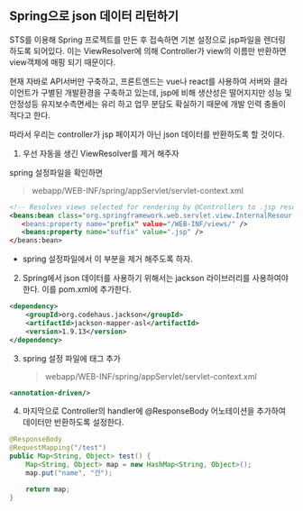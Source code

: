 ## Spring으로 json 데이터 리턴하기

STS를 이용해 Spring 프로젝트를 만든 후 접속하면 기본 설정으로 jsp파일을 렌더링 하도록 되어있다. 이는 ViewResolver에 의해 Controller가 view의 이름만 반환하면 view객체에 매핑 되기 때문이다.

현재 자바로 API서버만 구축하고, 프론트엔드는 vue나 react를 사용하여 서버와 클라이언트가 구별된 개발환경을 구축하고 있는데, jsp에 비해 생산성은 떨어지지만 성능 및 안정성등 유지보수측면세는 유리 하고 업무 분담도 확실하기 때문에 개발 인력 충돌이 적다고 한다. 

따라서 우리는 controller가 jsp 페이지가 아닌 json 데이터를 반환하도록 할 것이다.

 

1. 우선 자동을 생긴 ViewResolver를 제거 해주자

spring 설정파일을 확인하면

> webapp/WEB-INF/spring/appServlet/servlet-context.xml 

```xml
<!-- Resolves views selected for rendering by @Controllers to .jsp resources in the /WEB-INF/views directory -->
<beans:bean class="org.springframework.web.servlet.view.InternalResour..
   <beans:property name="prefix" value="/WEB-INF/views/" />
   <beans:property name="suffix" value=".jsp" />
</beans:bean>
```

- spring 설정파일에서 이 부분을 제거 해주도록 하자.



2. Spring에서 json 데이터를 사용하기 위해서는 jackson 라이브러리를 사용하여야 한다. 이를 pom.xml에 추가한다.

```xml
<dependency>
	<groupId>org.codehaus.jackson</groupId>
	<artifactId>jackson-mapper-asl</artifactId>
	<version>1.9.13</version>
</dependency>
```



3. spring 설정 파일에 태그 추가

   > webapp/WEB-INF/spring/appServlet/servlet-context.xml 

```xml
<annotation-driven/>
```



4. 마지막으로 Controller의 handler에 @ResponseBody 어노테이션을 추가하여 데이터만 반환하도록 설정한다.

```java
@ResponseBody
@RequestMapping("/test")
public Map<String, Object> test() {
    Map<String, Object> map = new HashMap<String, Object>();
    map.put("name", "건");

    return map;    
}
```